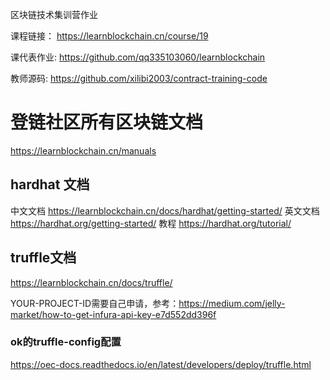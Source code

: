 区块链技术集训营作业

课程链接： https://learnblockchain.cn/course/19

课代表作业: https://github.com/qq335103060/learnblockchain

教师源码: https://github.com/xilibi2003/contract-training-code

 # 登链社区所有区块链文档
 https://learnblockchain.cn/manuals
 
 ## hardhat 文档
 中文文档 https://learnblockchain.cn/docs/hardhat/getting-started/
 英文文档 https://hardhat.org/getting-started/
 教程 https://hardhat.org/tutorial/
 
 ## truffle文档
 
 https://learnblockchain.cn/docs/truffle/
 
 YOUR-PROJECT-ID需要自己申请，参考：https://medium.com/jelly-market/how-to-get-infura-api-key-e7d552dd396f
 
 
 ### ok的truffle-config配置
 https://oec-docs.readthedocs.io/en/latest/developers/deploy/truffle.html  
 
